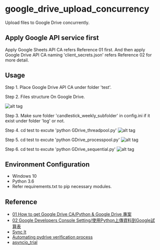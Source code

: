 # google_drive_upload_concurrency
Upload files to Google Drive concurrently.

## Apply Google API service first
Apply Google Sheets API CA refers Reference 01 first.
And then apply Google Drive API CA naming 'client_secrets.json' refers Reference 02 for more detail.

## Usage
Step 1. Place Google Drive API CA under folder 'test'.

Step 2. Files structure On Google Drive.

![alt tag](https://i.imgur.com/S6pWg77.jpg)

Step 3. Make sure folder 'candlestick_weekly_subfolder' in config.ini if it exist under folder 'log' or not.

Step 4. cd test to excute 'python GDrive_threadpool.py' 
![alt tag](https://i.imgur.com/1GY1MIq.jpg)

Step 5. cd test to excute 'python GDrive_processpool.py' 
![alt tag](https://i.imgur.com/ZFnf0cq.jpg)

Step 6. cd test to excute 'python GDrive_sequential.py' 
![alt tag](https://i.imgur.com/CFOP6lv.jpg)

## Environment Configuration
* Windows 10
* Python 3.6
* Refer requirements.txt to pip necessary modules.

## Reference 
* [01 How to get Google Drive CA/Python & Google Drive 專案](https://medium.com/@yysu/%E7%B2%BE%E9%80%9Apython-30-days-day-3-54a0347a574b)
* [02 Google Developers Console Setting/使用Python上傳資料到Google試算表](https://sites.google.com/site/zsgititit/home/python-cheng-shi-she-ji/shi-yongpython-shang-chuan-zi-liao-daogoogle-shi-suan-biao)
* [Sync It](https://github.com/ITCoders/SyncIt/blob/master/src/drive_sync.py)
* [Automating pydrive verification process](https://stackoverflow.com/questions/24419188/automating-pydrive-verification-process/24542604#24542604)
* [asyncio_trial](https://github.com/philip-shen/asyncio_trial)